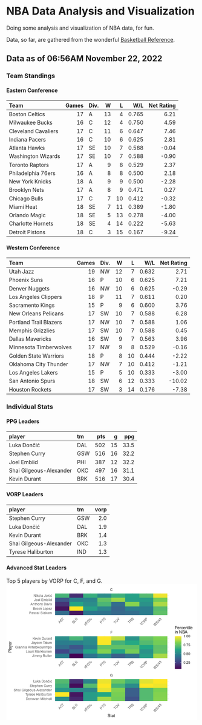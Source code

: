 # NBA Data Analysis and Visualization

Doing some analysis and visualization of NBA data, for fun.

Data, so far, are gathered from the wonderful [Basketball
Reference](https://www.basketball-reference.com/).

## Data as of 06:56AM November 22, 2022

### Team Standings

#### Eastern Conference

| Team                | Games | Div. |   W |   L |   W/L | Net Rating |
|:--------------------|------:|:-----|----:|----:|------:|-----------:|
| Boston Celtics      |    17 | A    |  13 |   4 | 0.765 |       6.21 |
| Milwaukee Bucks     |    16 | C    |  12 |   4 | 0.750 |       4.59 |
| Cleveland Cavaliers |    17 | C    |  11 |   6 | 0.647 |       7.46 |
| Indiana Pacers      |    16 | C    |  10 |   6 | 0.625 |       2.81 |
| Atlanta Hawks       |    17 | SE   |  10 |   7 | 0.588 |      -0.04 |
| Washington Wizards  |    17 | SE   |  10 |   7 | 0.588 |      -0.90 |
| Toronto Raptors     |    17 | A    |   9 |   8 | 0.529 |       2.37 |
| Philadelphia 76ers  |    16 | A    |   8 |   8 | 0.500 |       2.18 |
| New York Knicks     |    18 | A    |   9 |   9 | 0.500 |      -2.28 |
| Brooklyn Nets       |    17 | A    |   8 |   9 | 0.471 |       0.27 |
| Chicago Bulls       |    17 | C    |   7 |  10 | 0.412 |      -0.32 |
| Miami Heat          |    18 | SE   |   7 |  11 | 0.389 |      -1.80 |
| Orlando Magic       |    18 | SE   |   5 |  13 | 0.278 |      -4.00 |
| Charlotte Hornets   |    18 | SE   |   4 |  14 | 0.222 |      -5.63 |
| Detroit Pistons     |    18 | C    |   3 |  15 | 0.167 |      -9.24 |

#### Western Conference

| Team                   | Games | Div. |   W |   L |   W/L | Net Rating |
|:-----------------------|------:|:-----|----:|----:|------:|-----------:|
| Utah Jazz              |    19 | NW   |  12 |   7 | 0.632 |       2.71 |
| Phoenix Suns           |    16 | P    |  10 |   6 | 0.625 |       7.21 |
| Denver Nuggets         |    16 | NW   |  10 |   6 | 0.625 |      -0.29 |
| Los Angeles Clippers   |    18 | P    |  11 |   7 | 0.611 |       0.20 |
| Sacramento Kings       |    15 | P    |   9 |   6 | 0.600 |       3.76 |
| New Orleans Pelicans   |    17 | SW   |  10 |   7 | 0.588 |       6.28 |
| Portland Trail Blazers |    17 | NW   |  10 |   7 | 0.588 |       1.06 |
| Memphis Grizzlies      |    17 | SW   |  10 |   7 | 0.588 |       0.45 |
| Dallas Mavericks       |    16 | SW   |   9 |   7 | 0.563 |       3.96 |
| Minnesota Timberwolves |    17 | NW   |   9 |   8 | 0.529 |      -0.16 |
| Golden State Warriors  |    18 | P    |   8 |  10 | 0.444 |      -2.22 |
| Oklahoma City Thunder  |    17 | NW   |   7 |  10 | 0.412 |      -1.21 |
| Los Angeles Lakers     |    15 | P    |   5 |  10 | 0.333 |      -3.00 |
| San Antonio Spurs      |    18 | SW   |   6 |  12 | 0.333 |     -10.02 |
| Houston Rockets        |    17 | SW   |   3 |  14 | 0.176 |      -7.38 |

### Individual Stats

#### PPG Leaders

| player                  | tm  | pts |   g |  ppg |
|:------------------------|:----|----:|----:|-----:|
| Luka Dončić             | DAL | 502 |  15 | 33.5 |
| Stephen Curry           | GSW | 516 |  16 | 32.2 |
| Joel Embiid             | PHI | 387 |  12 | 32.2 |
| Shai Gilgeous-Alexander | OKC | 497 |  16 | 31.1 |
| Kevin Durant            | BRK | 516 |  17 | 30.4 |

#### VORP Leaders

| player                  | tm  | vorp |
|:------------------------|:----|-----:|
| Stephen Curry           | GSW |  2.0 |
| Luka Dončić             | DAL |  1.9 |
| Kevin Durant            | BRK |  1.4 |
| Shai Gilgeous-Alexander | OKC |  1.3 |
| Tyrese Haliburton       | IND |  1.3 |

#### Advanced Stat Leaders

Top 5 players by VORP for C, F, and G.
![](README_files/figure-gfm/README-unnamed-chunk-7-1.png)<!-- -->
